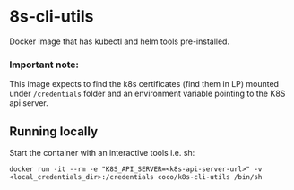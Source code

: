 # 8s-cli-utils
Docker image that has kubectl and helm tools pre-installed.

### Important note:
This image expects to find the k8s certificates (find them in LP) mounted under `/credentials` folder and 
an environment variable pointing to the K8S api server. 

## Running locally
Start the container with an interactive tools i.e. sh:
```
docker run -it --rm -e "K8S_API_SERVER=<k8s-api-server-url>" -v <local_credentials_dir>:/credentials coco/k8s-cli-utils /bin/sh
```

